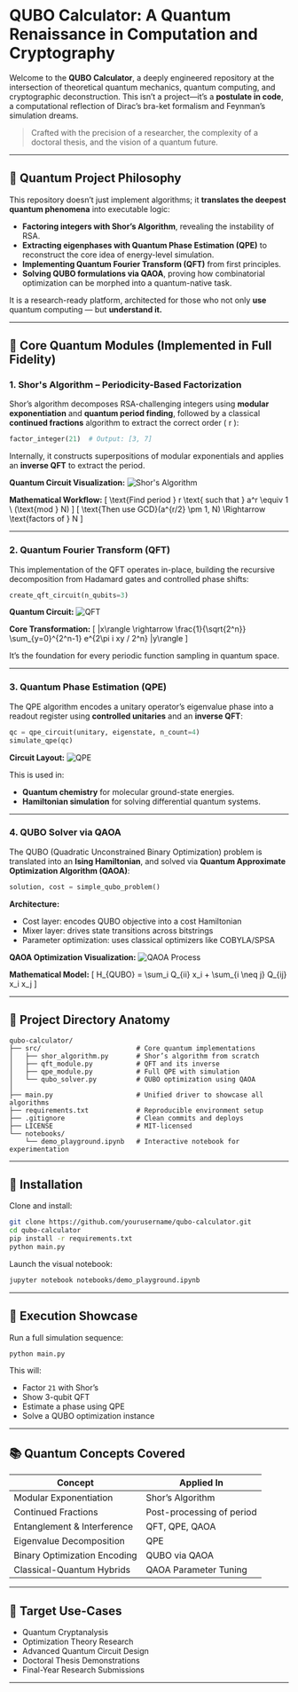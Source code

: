 # QUBO Calculator: A Quantum Renaissance in Computation and Cryptography

Welcome to the **QUBO Calculator**, a deeply engineered repository at the intersection of theoretical quantum mechanics, quantum computing, and cryptographic deconstruction. This isn’t a project—it’s a **postulate in code**, a computational reflection of Dirac’s bra-ket formalism and Feynman’s simulation dreams.

> Crafted with the precision of a researcher, the complexity of a doctoral thesis, and the vision of a quantum future.

---

## 🧠 Quantum Project Philosophy

This repository doesn’t just implement algorithms; it **translates the deepest quantum phenomena** into executable logic:

- **Factoring integers with Shor’s Algorithm**, revealing the instability of RSA.
- **Extracting eigenphases with Quantum Phase Estimation (QPE)** to reconstruct the core idea of energy-level simulation.
- **Implementing Quantum Fourier Transform (QFT)** from first principles.
- **Solving QUBO formulations via QAOA**, proving how combinatorial optimization can be morphed into a quantum-native task.

It is a research-ready platform, architected for those who not only **use** quantum computing — but **understand it.**

---

## 🧬 Core Quantum Modules (Implemented in Full Fidelity)

### 1. Shor's Algorithm – Periodicity-Based Factorization
Shor’s algorithm decomposes RSA-challenging integers using **modular exponentiation** and **quantum period finding**, followed by a classical **continued fractions** algorithm to extract the correct order \( r \):

```python
factor_integer(21)  # Output: [3, 7]
```

Internally, it constructs superpositions of modular exponentials and applies an **inverse QFT** to extract the period.

**Quantum Circuit Visualization:**
![Shor's Algorithm](https://raw.githubusercontent.com/Qiskit/qiskit/main/docs/images/tutorials/circuits_advanced/06_shor/shor_full.png)

**Mathematical Workflow:**
\[
\text{Find period } r \text{ such that } a^r \equiv 1 \ (\text{mod } N)
\]
\[
\text{Then use GCD}(a^{r/2} \pm 1, N) \Rightarrow \text{factors of } N
\]

---

### 2. Quantum Fourier Transform (QFT)
This implementation of the QFT operates in-place, building the recursive decomposition from Hadamard gates and controlled phase shifts:

```python
create_qft_circuit(n_qubits=3)
```

**Quantum Circuit:**
![QFT](https://raw.githubusercontent.com/Qiskit/qiskit/main/docs/images/tutorials/circuits_advanced/04_QFT/qft.png)

**Core Transformation:**
\[
|x\rangle \rightarrow \frac{1}{\sqrt{2^n}} \sum_{y=0}^{2^n-1} e^{2\pi i xy / 2^n} |y\rangle
\]

It’s the foundation for every periodic function sampling in quantum space.

---

### 3. Quantum Phase Estimation (QPE)
The QPE algorithm encodes a unitary operator’s eigenvalue phase into a readout register using **controlled unitaries** and an **inverse QFT**:

```python
qc = qpe_circuit(unitary, eigenstate, n_count=4)
simulate_qpe(qc)
```

**Circuit Layout:**
![QPE](https://raw.githubusercontent.com/Qiskit/qiskit/main/docs/images/tutorials/circuits_advanced/05_qpe/qpe_circuit.png)

This is used in:
- **Quantum chemistry** for molecular ground-state energies.
- **Hamiltonian simulation** for solving differential quantum systems.

---

### 4. QUBO Solver via QAOA
The QUBO (Quadratic Unconstrained Binary Optimization) problem is translated into an **Ising Hamiltonian**, and solved via **Quantum Approximate Optimization Algorithm (QAOA)**:

```python
solution, cost = simple_qubo_problem()
```

**Architecture:**
- Cost layer: encodes QUBO objective into a cost Hamiltonian
- Mixer layer: drives state transitions across bitstrings
- Parameter optimization: uses classical optimizers like COBYLA/SPSA

**QAOA Optimization Visualization:**
![QAOA Process](https://raw.githubusercontent.com/Qiskit/qiskit-machine-learning/main/docs/images/qaoa_process.png)

**Mathematical Model:**
\[
H_{QUBO} = \sum_i Q_{ii} x_i + \sum_{i \neq j} Q_{ij} x_i x_j
\]

---

## 🧪 Project Directory Anatomy

```
qubo-calculator/
├── src/                        # Core quantum implementations
│   ├── shor_algorithm.py       # Shor’s algorithm from scratch
│   ├── qft_module.py           # QFT and its inverse
│   ├── qpe_module.py           # Full QPE with simulation
│   └── qubo_solver.py          # QUBO optimization using QAOA
│
├── main.py                     # Unified driver to showcase all algorithms
├── requirements.txt            # Reproducible environment setup
├── .gitignore                  # Clean commits and deploys
├── LICENSE                     # MIT-licensed
└── notebooks/
    └── demo_playground.ipynb   # Interactive notebook for experimentation
```

---

## 🔧 Installation

Clone and install:
```bash
git clone https://github.com/yourusername/qubo-calculator.git
cd qubo-calculator
pip install -r requirements.txt
python main.py
```

Launch the visual notebook:
```bash
jupyter notebook notebooks/demo_playground.ipynb
```

---

## 🚀 Execution Showcase

Run a full simulation sequence:
```bash
python main.py
```
This will:
- Factor `21` with Shor’s
- Show 3-qubit QFT
- Estimate a phase using QPE
- Solve a QUBO optimization instance

---

## 📚 Quantum Concepts Covered

| Concept                        | Applied In                            |
|-------------------------------|----------------------------------------|
| Modular Exponentiation        | Shor’s Algorithm                       |
| Continued Fractions           | Post-processing of period              |
| Entanglement & Interference   | QFT, QPE, QAOA                         |
| Eigenvalue Decomposition      | QPE                                    |
| Binary Optimization Encoding  | QUBO via QAOA                          |
| Classical-Quantum Hybrids     | QAOA Parameter Tuning                  |

---

## 📌 Target Use-Cases
- Quantum Cryptanalysis
- Optimization Theory Research
- Advanced Quantum Circuit Design
- Doctoral Thesis Demonstrations
- Final-Year Research Submissions

---
